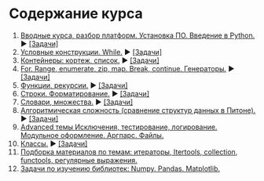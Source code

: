# Содержание курса
1. [Вводные курса, разбор платформ. Установка ПО. Введение в Python.](https://nbviewer.jupyter.org/github/svdcvt/math_python_hse_2020/blob/master/lectures/lecture01_intro.ipynb) ▶️ [[Задачи]](https://contest.yandex.ru/contest/19635/enter/)
2. [Условные конструкции. While.](https://nbviewer.jupyter.org/github/svdcvt/math_python_hse_2020/blob/master/lectures/lecture02_if.ipynb) ▶️ [[Задачи]](https://contest.yandex.ru/contest/19781/enter/)
3. [Контейнеры: кортеж, список.](https://nbviewer.jupyter.org/github/svdcvt/math_python_hse_2020/blob/master/lectures/lecture03_container.ipynb) ▶️ [[Задачи]](https://contest.yandex.ru/contest/19913/enter/)
4. [For. Range, enumerate, zip, map. Break, continue. Генераторы.](https://nbviewer.jupyter.org/github/svdcvt/math_python_hse_2020/blob/master/lectures/lecture04_for.ipynb) ▶️ [[Задачи]](https://contest.yandex.ru/contest/20226/enter/)
5. [Функции, рекурсии.](https://nbviewer.jupyter.org/github/svdcvt/math_python_hse_2020/blob/master/lectures/lecture05_def.ipynb) ▶️ [[Задачи]](https://contest.yandex.ru/contest/14529/enter/)
6. [Строки. Форматирование.](https://nbviewer.jupyter.org/github/svdcvt/math_python_hse_2020/blob/master/lectures/lecture06_str.ipynb) ▶️ [[Задачи]](https://contest.yandex.ru/contest/21625/enter/)
7. [Словари, множества.](https://nbviewer.jupyter.org/github/svdcvt/math_python_hse_2020/blob/master/lectures/lecture07_setdict.ipynb) ▶️ [[Задачи]](https://contest.yandex.ru/contest/21782/enter/)
8. [Алгоритмическая сложность (сравнение структур данных в Питоне).](https://nbviewer.jupyter.org/github/svdcvt/math_python_hse_2020/blob/master/lectures/lecture08_alg.ipynb) ▶️ [[Задачи]](https://contest.yandex.ru/contest/22385/problems/)
9. [Advanced темы Исключения, тестирование, логирование. Модульное оформление. Аргпарс. Файлы.](https://nbviewer.jupyter.org/github/svdcvt/math_python_hse_2020/blob/master/lectures/lecture09_adv1/lecture09_adv1.ipynb)
10. [Классы.](https://nbviewer.jupyter.org/github/svdcvt/math_python_hse_2020/blob/master/lectures/lecture10_calss.ipynb) ▶️ [[Задачи]](https://contest.yandex.ru/contest/23108)
11. [Подборка материалов по темам: итераторы, Itertools, collection, functools, регулярные выражения.](https://www.notion.so/11-08124f6d7db343f2a7a0b043b512be10)
12. [Задачи по изучению библиотек: Numpy. Pandas. Matplotlib.](https://nbviewer.jupyter.org/github/svdcvt/math_python_hse_2020/blob/master/homework-3/homework-3.ipynb)


